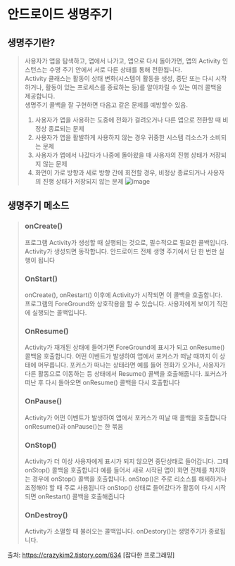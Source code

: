 # 안드로이드 생명주기

## 생명주기란?
> 사용자가 앱을 탐색하고, 앱에서 나가고, 앱으로 다시 돌아가면, 앱의 Activity 인스턴스는 수명 주기 안에서 서로 다른 상태를 통해 전환됩니다.  
  Activity 클래스는 활동이 상태 변화(시스템이 활동을 생성, 중단 또는 다시 시작하거나, 활동이 있는 프로세스를 종료하는 등)를 알아차릴 수 있는 여러 콜백을 제공합니다.   
  생명주기 콜백을 잘 구현하면 다음고 같은 문제를 예방할수 있음. 
>  1. 사용자가 앱을 사용하는 도중에 전화가 걸려오거나 다른 앱으로 전환할 때 비정상 종료되는 문제  
>  2. 사용자가 앱을 활발하게 사용하지 않는 경우 귀중한 시스템 리소스가 소비되는 문제  
>  3. 사용자가 앱에서 나갔다가 나중에 돌아왔을 때 사용자의 진행 상태가 저장되지 않는 문제  
>  4. 화면이 가로 방향과 세로 방향 간에 회전할 경우, 비정상 종료되거나 사용자의 진행 상태가 저장되지 않는 문제
>  ![image](https://user-images.githubusercontent.com/90558247/153814849-90524ba7-6943-483e-a88a-209ad5071bed.png)

## 생명주기 메소드
> ### onCreate()
>  프로그램 Activity가 생성할 때 실행되는 것으로, 필수적으로 필요한 콜백입니다. Activity가 생성되면 동작합니다. 안드로이드 전체 생명 주기에서 단 한 번만 실행이 됩니다
> ### OnStart()
> onCreate(), onRestart() 이후에 Activity가 시작되면 이 콜백을 호출합니다. 프로그램의 ForeGround와 상호작용을 할 수 있습니다. 사용자에게 보이기 직전에 실행되는 콜백입니다.
> ### OnResume()
>  Activity가 재개된 상태에 들어가면 ForeGround에 표시가 되고 onResume() 콜백을 호출합니다. 어떤 이벤트가 발생하여 앱에서 포커스가 떠날 때까지 이 상태에 머무릅니다.
>  포커스가 떠나는 상태라면 예를 들어 전화가 오거나, 사용자가 다른 활동으로 이동하는 등 상태에서 Resume() 콜백을 호출해줍니다. 포커스가 떠난 후 다시 돌아오면 onResume() 콜백을 다시 호출합니다
> ### OnPause()
>  Activity가 어떤 이벤트가 발생하여 앱에서 포커스가 떠날 때 콜백을 호출합니다
>  onResume()과 onPause()는 한 묶음
>  ### OnStop()
>  Activity가 더 이상 사용자에게 표시가 되지 않으면 중단상태로 들어갑니다. 그때 onStop() 콜백을 호출합니다
>  예를 들어서 새로 시작된 앱이 화면 전체를 차지하는 경우에 onStop() 콜백을 호출합니다. onStop()은 주로 리소스를 해제하거나 조정해야 할 때 주로 사용됩니다
>  onStop() 상태로 들어갔다가 활동이 다시 시작되면 onRestart() 콜백을 호출해줍니다
>  ### OnDestroy()
>  Activity가 소멸할 때 불러오는 콜백입니다. onDestory()는 생명주기가 종료됩니다.






출처: https://crazykim2.tistory.com/634 [잡다한 프로그래밍]



